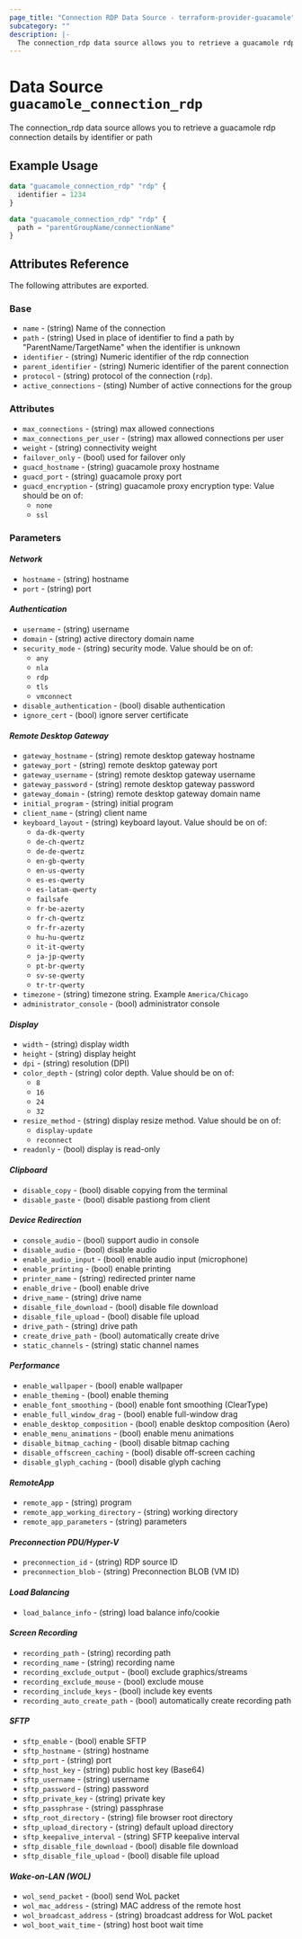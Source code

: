 ```yaml
---
page_title: "Connection RDP Data Source - terraform-provider-guacamole"
subcategory: ""
description: |-
  The connection_rdp data source allows you to retrieve a guacamole rdp connection details by identifier or path
---
```


# Data Source `guacamole_connection_rdp`

The connection_rdp data source allows you to retrieve a guacamole rdp connection details by identifier or path

## Example Usage

```terraform
data "guacamole_connection_rdp" "rdp" {
  identifier = 1234
}
```

```terraform
data "guacamole_connection_rdp" "rdp" {
  path = "parentGroupName/connectionName"
}
```

## Attributes Reference

The following attributes are exported.

### Base

- `name` -  (string) Name of the connection
- `path` -  (string) Used in place of identifier to find a path by "ParentName/TargetName" when the identifier is unknown
- `identifier` -  (string) Numeric identifier of the rdp connection
- `parent_identifier` -  (string) Numeric identifier of the parent connection
- `protocol` -  (string) protocol of the connection (`rdp`).
- `active_connections` - (sting) Number of active connections for the group


### Attributes

- `max_connections` - (string) max allowed connections
- `max_connections_per_user` - (string) max allowed connections per user
- `weight` - (string) connectivity weight
- `failover_only` - (bool) used for failover only
- `guacd_hostname` - (string) guacamole proxy hostname
- `guacd_port` - (string) guacamole proxy port
- `guacd_encryption` - (string) guacamole proxy encryption type:  Value should be on of:
  - `none`
  - `ssl`

### Parameters

#### *Network*
- `hostname` - (string) hostname
- `port` - (string) port
#### *Authentication*
- `username` - (string) username
- `domain` - (string) active directory domain name
- `security_mode` - (string) security mode.  Value should be on of:
  - `any`
  - `nla`
  - `rdp`
  - `tls`
  - `vmconnect`
- `disable_authentication` - (bool) disable authentication
- `ignore_cert` - (bool) ignore server certificate
#### *Remote Desktop Gateway*
- `gateway_hostname` - (string) remote desktop gateway hostname
- `gateway_port` - (string) remote desktop gateway port
- `gateway_username` - (string) remote desktop gateway username
- `gateway_password` - (string) remote desktop gateway password
- `gateway_domain` - (string) remote desktop gateway domain name
- `initial_program` - (string) initial program
- `client_name` - (string) client name
- `keyboard_layout` - (string) keyboard layout.  Value should be on of:
  - `da-dk-qwerty`
  - `de-ch-qwertz`
  - `de-de-qwertz`
  - `en-gb-qwerty`
  - `en-us-qwerty`
  - `es-es-qwerty`
  - `es-latam-qwerty`
  - `failsafe`
  - `fr-be-azerty`
  - `fr-ch-qwertz`
  - `fr-fr-azerty`
  - `hu-hu-qwertz`
  - `it-it-qwerty`
  - `ja-jp-qwerty`
  - `pt-br-qwerty`
  - `sv-se-qwerty`
  - `tr-tr-qwerty`
- `timezone` - (string) timezone string. Example `America/Chicago`
- `administrator_console` - (bool) administrator console
#### *Display*
- `width` - (string) display width
- `height` - (string) display height
- `dpi` - (string) resolution (DPI)
- `color_depth` - (string) color depth.  Value should be on of:
  - `8`
  - `16`
  - `24`
  - `32`
- `resize_method` - (string) display resize method.  Value should be on of:
  - `display-update`
  - `reconnect`
- `readonly` - (bool) display is read-only
#### *Clipboard*
- `disable_copy` - (bool) disable copying from the terminal
- `disable_paste` - (bool) disable pastiong from client
#### *Device Redirection*
- `console_audio` - (bool) support audio in console
- `disable_audio` - (bool) disable audio
- `enable_audio_input` - (bool) enable audio input (microphone)
- `enable_printing` - (bool) enable printing
- `printer_name` - (string) redirected printer name
- `enable_drive` - (bool) enable drive
- `drive_name` - (string) drive name
- `disable_file_download` - (bool) disable file download
- `disable_file_upload` - (bool) disable file upload
- `drive_path` - (string) drive path
- `create_drive_path` - (bool) automatically create drive
- `static_channels` - (string) static channel names
#### *Performance*
- `enable_wallpaper` - (bool) enable wallpaper
- `enable_theming` - (bool) enable theming
- `enable_font_smoothing` - (bool) enable font smoothing (ClearType)
- `enable_full_window_drag` - (bool) enable full-window drag
- `enable_desktop_composition` - (bool) enable desktop composition (Aero)
- `enable_menu_animations` - (bool) enable menu animations
- `disable_bitmap_caching` - (bool) disable bitmap caching
- `disable_offscreen_caching` - (bool) disable off-screen caching
- `disable_glyph_caching` - (bool) disable glyph caching
#### *RemoteApp*
- `remote_app` - (string) program
- `remote_app_working_directory` - (string) working directory
- `remote_app_parameters` - (string) parameters
#### *Preconnection PDU/Hyper-V*
- `preconnection_id` - (string) RDP source ID
- `preconnection_blob` - (string) Preconnection BLOB (VM ID)
#### *Load Balancing*
- `load_balance_info` - (string) load balance info/cookie
#### *Screen Recording*
- `recording_path` - (string) recording path
- `recording_name` - (string) recording name
- `recording_exclude_output` - (bool) exclude graphics/streams
- `recording_exclude_mouse` - (bool) exclude mouse
- `recording_include_keys` - (bool) include key events
- `recording_auto_create_path` - (bool) automatically create recording path
#### *SFTP*
- `sftp_enable` - (bool) enable SFTP
- `sftp_hostname` - (string) hostname
- `sftp_port` - (string) port
- `sftp_host_key` - (string) public host key (Base64)
- `sftp_username` - (string) username
- `sftp_password` - (string) password
- `sftp_private_key` - (string) private key
- `sftp_passphrase` - (string) passphrase
- `sftp_root_directory` - (string) file browser root directory
- `sftp_upload_directory` - (string) default upload directory
- `sftp_keepalive_interval` - (string) SFTP keepalive interval
- `sftp_disable_file_download` - (bool) disable file download
- `sftp_disable_file_upload` - (bool) disable file upload
#### *Wake-on-LAN (WOL)*
- `wol_send_packet` - (bool) send WoL packet
- `wol_mac_address` - (string) MAC address of the remote host
- `wol_broadcast_address` - (string) broadcast address for WoL packet
- `wol_boot_wait_time` - (string) host boot wait time
